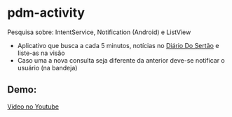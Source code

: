 # pdm-activity

Pesquisa sobre: IntentService, Notification (Android) e ListView
- Aplicativo que busca a cada 5 minutos, notícias no [Diário Do Sertão](https://www.diariodosertao.com.br/) e liste-as na visão
- Caso uma a nova consulta seja diferente da anterior deve-se notificar o usuário (na bandeja)

## Demo:
[Vídeo no Youtube](https://youtu.be/50Dqvk6Yvuk)
